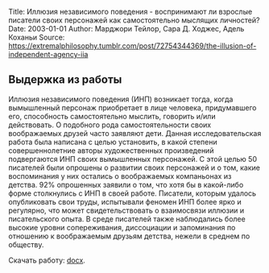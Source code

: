 Title: Иллюзия независимого поведения - воспринимают ли взрослые писатели своих персонажей как самостоятельно мыслящих личностей?
Date: 2003-01-01
Author: Марджори Тейлор, Сара Д. Ходжес, Адель Коханьи
Source: https://extremalphilosophy.tumblr.com/post/72754344369/the-illusion-of-independent-agency-iia

## Выдержка из работы

Иллюзия независимого поведения (ИНП) возникает тогда, когда вымышленный персонаж приобретает в лице человека, придумавшего его, способность самостоятельно мыслить, говорить и/или действовать. О подобного рода самостоятельности своих воображаемых друзей часто заявляют дети. Данная исследовательская работа была написана с целью установить, в какой степени совершеннолетние авторы художественных произведений подвергаются ИНП своих вымышленных персонажей. С этой целью 50 писателей были опрошены о развитии своих персонажей и о том, какие воспоминания у них остались о воображаемых компаньонах из детства. 92% опрошенных заявили о том, что хотя бы в какой-либо форме столкнулись с ИНП в своей работе. Писатели, которым удалось опубликовать свои труды, испытывали феномен ИНП более ярко и регулярно, что может свидетельствовать о взаимосвязи иллюзии и писательского опыта. В среде писателей также наблюдались более высокие уровни сопереживания, диссоциации и запоминания по отношению к воображаемым друзьям детства, нежели в среднем по обществу.

Скачать работу: <a href="/files/the-illusion-of-independent-agency-iia.docx" download>docx</a>.